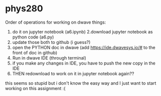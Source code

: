 # phys280

Order of operations for working on dwave things:
1. do it on jupyter notebook (a6.ipynb)
2.download jupyter notebook as python code (a6.py)
3. update those both to github (i guess?)
4. open the PYTHON doc in dwave (add https://ide.dwavesys.io/# to the front of doc in github)
5. Run in dwave IDE (through terminal)
6. if you make any changes in IDE, you have to push the new copy in the IDE
7. THEN redownload to work on it in jupyter notebook again??

this seems so stupid but i don't know the easy way and I just want to start working on this assignment :(
